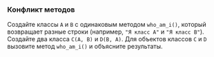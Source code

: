### Конфликт методов
Создайте классы `A` и `B` с одинаковым методом `who_am_i()`, который возвращает разные строки (например, `"Я класс A"` и `"Я класс B"`).
Создайте два класса `C(A, B)` и `D(B, A)`. Для объектов классов `C` и `D` вызовите метод `who_am_i()` и объясните результаты.
